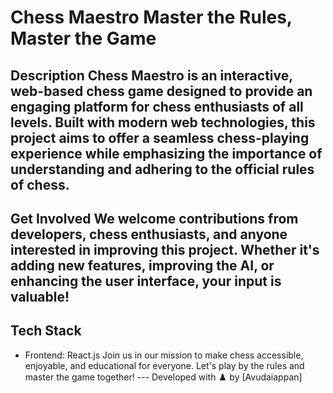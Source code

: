 # Chess Maestro  Master the Rules, Master the Game  
## Description  Chess Maestro is an interactive, web-based chess game designed to provide an engaging platform for chess enthusiasts of all levels. Built with modern web technologies, this project aims to offer a seamless chess-playing experience while emphasizing the importance of understanding and adhering to the official rules of chess.  

## Get Involved  We welcome contributions from developers, chess enthusiasts, and anyone interested in improving this project. Whether it's adding new features, improving the AI, or enhancing the user interface, your input is valuable!  
## Tech Stack  
- Frontend: React.js
Join us in our mission to make chess accessible, enjoyable, and educational for everyone. Let's play by the rules and master the game together!  --- Developed with ♟️ by [Avudaiappan]
